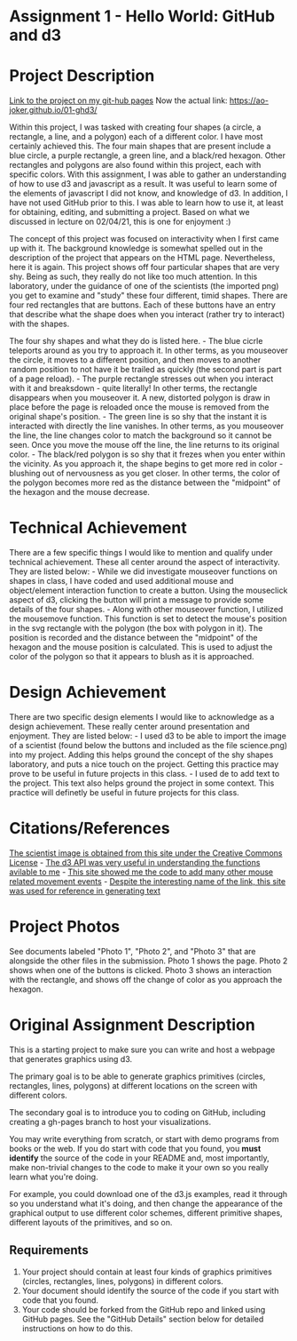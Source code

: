 Assignment 1 - Hello World: GitHub and d3  
===

Project Description
===

[Link to the project on my git-hub pages](https://ao-joker.github.io/01-ghd3/)
Now the actual link: https://ao-joker.github.io/01-ghd3/

Within this project, I was tasked with creating four shapes (a circle, a rectangle, a line, and a polygon) each of a different color. I have most certainly achieved this. The four main shapes that are present include a blue circle, a purple rectangle, a green line, and a black/red hexagon. Other rectangles and polygons are also found within this project, each with specific colors. With this assignment, I was able to gather an understanding of how to use d3 and javascript as a result. It was useful to learn some of the elements of javascript I did not know, and knowledge of d3. In addition, I have not used GitHub prior to this. I was able to learn how to use it, at least for obtaining, editing, and submitting a project. Based on what we discussed in lecture on 02/04/21, this is one for enjoyment :)

The concept of this project was focused on interactivity when I first came up with it. The background knowledge is somewhat spelled out in the description of the project that appears on the HTML page. Nevertheless, here it is again. This project shows off four particular shapes that are very shy. Being as such, they really do not like too much attention. In this laboratory, under the guidance of one of the scientists (the imported png) you get to examine and "study" these four different, timid shapes. There are four red rectangles that are buttons. Each of these buttons have an entry that describe what the shape does when you interact (rather try to interact) with the shapes. 

The four shy shapes and what they do is listed here. 
    - The blue cicrle teleports around as you try to approach it. In other terms, as you mouseover the circle, it moves to a different    position, and then moves to another random position to not have it be trailed as quickly (the second part is part of a page reload).
    - The purple rectangle stresses out when you interact with it and breaksdown - quite literally! In other terms, the rectangle disappears when you mouseover it. A new, distorted polygon is draw in place before the page is reloaded once the mouse is removed from the original shape's position.
    - The green line is so shy that the instant it is interacted with directly the line vanishes. In other terms, as you mouseover the line, the line changes color to match the background so it cannot be seen. Once you move the mouse off the line, the line returns to its original color.
    - The black/red polygon is so shy that it frezes when you enter within the vicinity. As you approach it, the shape begins to get more red in color - blushing out of nervousness as you get closer. In other terms, the color of the polygon becomes more red as the distance between the "midpoint" of the hexagon and the mouse decrease.

Technical Achievement
===
There are a few specific things I would like to mention and qualify under technical achievement. These all center around the aspect of interactivity. They are listed below:
    - While we did investigate mouseover functions on shapes in class, I have coded and used additional mouse and object/element interaction function to create a button. Using the mouseclick aspect of d3, clicking the button will print a message to provide some details of the four shapes. 
    - Along with other mouseover function, I utilized the mousemove function. This function is set to detect the mouse's position in the svg rectangle with the polygon (the box with polygon in it). The position is recorded and the distance between the "midpoint" of the hexagon and the mouse position is calculated. This is used to adjust the color of the polygon so that it appears to blush as it is approached.

Design Achievement
===
There are two specific design elements I would like to acknowledge as a design achievement. These really center around presentation and enjoyment. They are listed below:
    - I used d3 to be able to import the image of a scientist (found below the buttons and included as the file science.png) into my project. Adding this helps ground the concept of the shy shapes laboratory, and puts a nice touch on the project. Getting this practice may prove to be useful in future projects in this class.
    - I used de to add text to the project. This text also helps ground the project in some context. This practice will definetly be useful in future projects for this class.

Citations/References
===
[The scientist image is obtained from this site under the Creative Commons License](https://iconscout.com/illustration/scientist-2671529) -
[The d3 API was very useful in understanding the functions avilable to me](https://github.com/d3/d3/wiki) -
[This site showed me the code to add many other mouse related movement events](https://jarrettmeyer.com/2018/06/21/d3-capturing-mouse-events) -
[Despite the interesting name of the link, this site was used for reference in generating text](http://www.d3noob.org/2014/05show-hide-d3js-element-by-clicking-on.html)

Project Photos
===
See documents labeled "Photo 1", "Photo 2", and "Photo 3" that are alongside the other files in the submission. Photo 1 shows the page. Photo 2 shows when one of the buttons is clicked. Photo 3 shows an interaction with the rectangle, and shows off the change of color as you approach the hexagon.

Original Assignment Description
===
This is a starting project to make sure you can write and host a webpage that generates graphics using d3. 

The primary goal is to be able to generate graphics primitives (circles, rectangles, lines, polygons) at different locations on the screen with different colors. 

The secondary goal is to introduce you to coding on GitHub, including creating a gh-pages branch to host your visualizations.

You may write everything from scratch, or start with demo programs from books or the web. 
If you do start with code that you found, you **must identify** the source of the code in your README and, most importantly, make non-trivial changes to the code to make it your own so you really learn what you're doing. 

For example, you could download one of the d3.js examples, read it through so you understand what it's doing, and then change the appearance of the graphical output to use different color schemes, different primitive shapes, different layouts of the primitives, and so on.

Requirements
---

1. Your project should contain at least four kinds of graphics primitives (circles, rectangles, lines, polygons) in different colors. 
2. Your document should identify the source of the code if you start with code that you found. 
3. Your code should be forked from the GitHub repo and linked using GitHub pages. See the "GitHub Details" section below for detailed instructions on how to do this.


